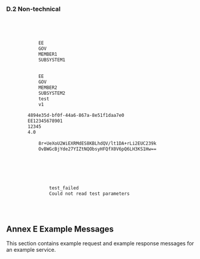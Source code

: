 ### D.2 Non-technical

```xml


    
        
            EE
            GOV
            MEMBER1
            SUBSYSTEM1
        
        
            EE
            GOV
            MEMBER2
            SUBSYSTEM2
            test
            v1
        
        4894e35d-bf0f-44a6-867a-8e51f1daa7e0
        EE12345678901
        12345
        4.0
        
            8r+UeXoU2WiEXRMdES8KBLhdQV/lt1DA+rLi2EUC239k
            OvBWGcBjYde27YIZtNQObsyHFQfX0V6pQ6LH3KS1Hw==
        
    
    
        
            
            
                test_failed
                Could not read test parameters
            
        
    

```

## Annex E Example Messages

This section contains example request and example response messages for an example service.
